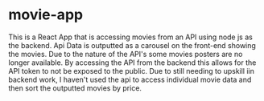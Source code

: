 # movie-app

This is a React App that is accessing movies from an API using node js as the backend. Api Data is outputted as a carousel on the front-end showing the movies. Due to the nature of the API's some movies posters are no longer available. By accessing the API from the backend this allows for the API token to not be exposed to the public. Due to still needing to upskill iin backend work, I haven't used the api to access individual movie data and then sort the outputted movies by price.
